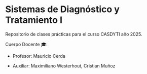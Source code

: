 # Sistemas de Diagnóstico y Tratamiento I

Repositorio de clases prácticas para el curso CASDYTI año 2025.

Cuerpo Docente 🎓:

* Profesor: Mauricio Cerda

+ Auxiliar: Maximiliano Westerhout, Cristian Muñoz
